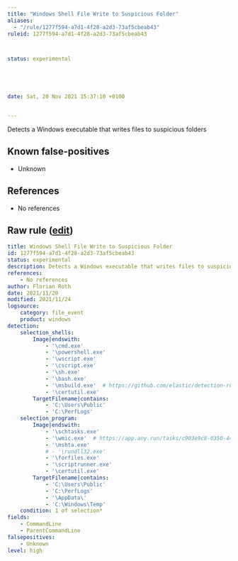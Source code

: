 ```yaml
---
title: "Windows Shell File Write to Suspicious Folder"
aliases:
  - "/rule/1277f594-a7d1-4f28-a2d3-73af5cbeab43"
ruleid: 1277f594-a7d1-4f28-a2d3-73af5cbeab43



status: experimental





date: Sat, 20 Nov 2021 15:37:10 +0100


---
```


Detects a Windows executable that writes files to suspicious folders

<!--more-->


## Known false-positives

* Unknown



## References

* No references


## Raw rule ([edit](https://github.com/SigmaHQ/sigma/edit/master/rules/windows/file_event/file_event_win_win_shell_write_susp_directory.yml))
```yaml
title: Windows Shell File Write to Suspicious Folder
id: 1277f594-a7d1-4f28-a2d3-73af5cbeab43
status: experimental
description: Detects a Windows executable that writes files to suspicious folders
references:
    - No references
author: Florian Roth
date: 2021/11/20
modified: 2021/11/24
logsource:
    category: file_event
    product: windows
detection:
    selection_shells:
        Image|endswith:
            - '\cmd.exe'
            - '\powershell.exe'
            - '\wscript.exe'
            - '\cscript.exe'
            - '\sh.exe'
            - '\bash.exe'
            - '\msbuild.exe'  # https://github.com/elastic/detection-rules/blob/main/rules/windows/defense_evasion_execution_msbuild_started_by_office_app.toml
            - '\certutil.exe'
        TargetFilename|contains: 
            - 'C:\Users\Public'
            - 'C:\PerfLogs'
    selection_program:
        Image|endswith:
            - '\schtasks.exe'
            - '\wmic.exe'  # https://app.any.run/tasks/c903e9c8-0350-440c-8688-3881b556b8e0/
            - '\mshta.exe'
            # - '\rundll32.exe'
            - '\forfiles.exe'
            - '\scriptrunner.exe'
            - '\certutil.exe'
        TargetFilename|contains: 
            - 'C:\Users\Public'
            - 'C:\PerfLogs'
            - '\AppData\'
            - 'C:\Windows\Temp'
    condition: 1 of selection*
fields:
    - CommandLine
    - ParentCommandLine
falsepositives:
    - Unknown
level: high

```
